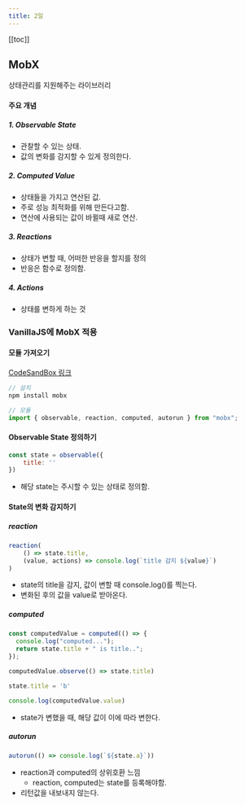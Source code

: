 ```yaml
---
title: 2일
---
```


[[toc]]

## MobX

상태관리를 지원해주는 라이브러리

#### 주요 개념

##### 1. Observable State

- 관찰할 수 있는 상태.
- 값의 변화를 감지할 수 있게 정의한다.

##### 2. Computed Value

- 상태들을 가지고 연산된 값.
- 주로 성능 최적화를 위해 만든다고함.
- 연산에 사용되는 값이 바뀔때 새로 연산.

##### 3. Reactions

- 상태가 변할 때, 어떠한 반응을 할지를 정의
- 반응은 함수로 정의함.

##### 4. Actions

- 상태를 변하게 하는 것

### VanillaJS에 MobX 적용

#### 모듈 가져오기

[CodeSandBox 링크](https://codesandbox.io/s/m35ypz0rr9)

~~~javascript
// 설치
npm install mobx

// 모듈 
import { observable, reaction, computed, autorun } from "mobx";
~~~

#### Observable State 정의하기

~~~javascript
const state = observable({
    title: ''
})
~~~

- 해당 state는 주시할 수 있는 상태로 정의함.

#### State의 변화 감지하기

##### reaction

~~~javascript
reaction(
    () => state.title,
    (value, actions) => console.log(`title 감지 ${value}`)
)
~~~

- state의 title을 감지, 값이 변할 때 console.log()를 찍는다.
- 변화된 후의 값을 value로 받아온다.

##### computed

~~~javascript
const computedValue = computed(() => {
  console.log("computed...");
  return state.title + " is title..";
});

computedValue.observe(() => state.title)

state.title = 'b'

console.log(computedValue.value)
~~~

- state가 변했을 때, 해당 값이 이에 따라 변한다.

##### autorun

~~~javascript
autorun(() => console.log(`${state.a}`))
~~~

- reaction과 computed의 상위호환 느낌
  - reaction, computed는 state를 등록해야함.
- 리턴값을 내보내지 않는다.